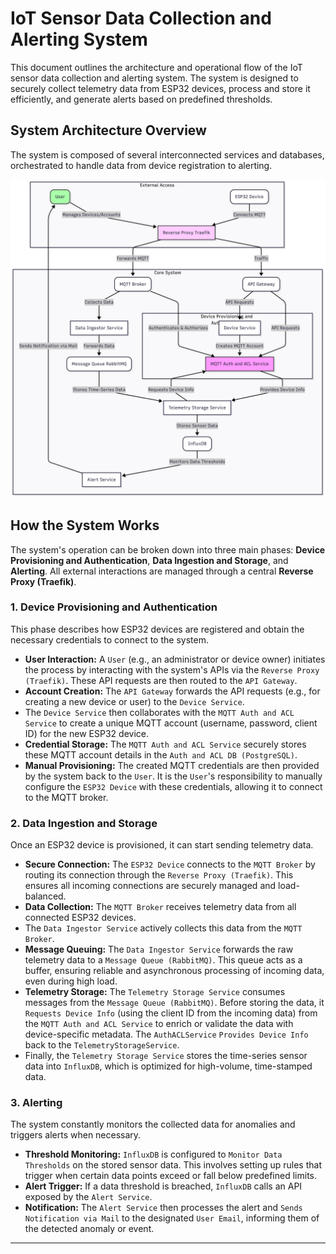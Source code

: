 # IoT Sensor Data Collection and Alerting System

This document outlines the architecture and operational flow of the IoT sensor data collection and alerting system. The system is designed to securely collect telemetry data from ESP32 devices, process and store it efficiently, and generate alerts based on predefined thresholds.

## System Architecture Overview

The system is composed of several interconnected services and databases, orchestrated to handle data from device registration to alerting.

![System Architecture Diagram](chart.png)

## How the System Works

The system's operation can be broken down into three main phases: **Device Provisioning and Authentication**, **Data Ingestion and Storage**, and **Alerting**. All external interactions are managed through a central **Reverse Proxy (Traefik)**.

### 1. Device Provisioning and Authentication

This phase describes how ESP32 devices are registered and obtain the necessary credentials to connect to the system.

* **User Interaction:** A `User` (e.g., an administrator or device owner) initiates the process by interacting with the system's APIs via the `Reverse Proxy (Traefik)`. These API requests are then routed to the `API Gateway`.
* **Account Creation:** The `API Gateway` forwards the API requests (e.g., for creating a new device or user) to the `Device Service`.
* The `Device Service` then collaborates with the `MQTT Auth and ACL Service` to create a unique MQTT account (username, password, client ID) for the new ESP32 device.
* **Credential Storage:** The `MQTT Auth and ACL Service` securely stores these MQTT account details in the `Auth and ACL DB (PostgreSQL)`.
* **Manual Provisioning:** The created MQTT credentials are then provided by the system back to the `User`. It is the `User`'s responsibility to manually configure the `ESP32 Device` with these credentials, allowing it to connect to the MQTT broker.

### 2. Data Ingestion and Storage

Once an ESP32 device is provisioned, it can start sending telemetry data.

* **Secure Connection:** The `ESP32 Device` connects to the `MQTT Broker` by routing its connection through the `Reverse Proxy (Traefik)`. This ensures all incoming connections are securely managed and load-balanced.
* **Data Collection:** The `MQTT Broker` receives telemetry data from all connected ESP32 devices.
* The `Data Ingestor Service` actively collects this data from the `MQTT Broker`.
* **Message Queuing:** The `Data Ingestor Service` forwards the raw telemetry data to a `Message Queue (RabbitMQ)`. This queue acts as a buffer, ensuring reliable and asynchronous processing of incoming data, even during high load.
* **Telemetry Storage:** The `Telemetry Storage Service` consumes messages from the `Message Queue (RabbitMQ)`. Before storing the data, it `Requests Device Info` (using the client ID from the incoming data) from the `MQTT Auth and ACL Service` to enrich or validate the data with device-specific metadata. The `AuthACLService` `Provides Device Info` back to the `TelemetryStorageService`.
* Finally, the `Telemetry Storage Service` stores the time-series sensor data into `InfluxDB`, which is optimized for high-volume, time-stamped data.

### 3. Alerting

The system constantly monitors the collected data for anomalies and triggers alerts when necessary.

* **Threshold Monitoring:** `InfluxDB` is configured to `Monitor Data Thresholds` on the stored sensor data. This involves setting up rules that trigger when certain data points exceed or fall below predefined limits.
* **Alert Trigger:** If a data threshold is breached, `InfluxDB` calls an API exposed by the `Alert Service`.
* **Notification:** The `Alert Service` then processes the alert and `Sends Notification via Mail` to the designated `User Email`, informing them of the detected anomaly or event.

---